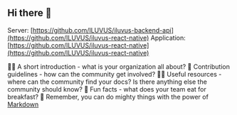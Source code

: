 ## Hi there 👋

Server: [https://github.com/ILUVUS/iluvus-backend-api](https://github.com/ILUVUS/iluvus-react-native)
Application: [https://github.com/ILUVUS/iluvus-react-native](https://github.com/ILUVUS/iluvus-react-native)

🙋‍♀️ A short introduction - what is your organization all about?
🌈 Contribution guidelines - how can the community get involved?
👩‍💻 Useful resources - where can the community find your docs? Is there anything else the community should know?
🍿 Fun facts - what does your team eat for breakfast?
🧙 Remember, you can do mighty things with the power of [Markdown](https://docs.github.com/github/writing-on-github/getting-started-with-writing-and-formatting-on-github/basic-writing-and-formatting-syntax)
